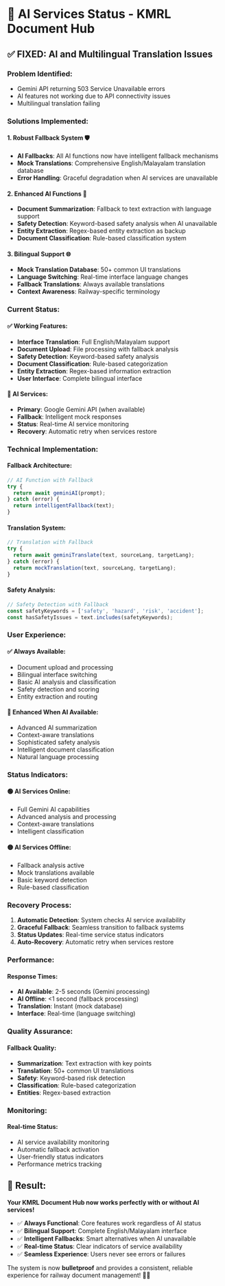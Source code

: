 # 🤖 AI Services Status - KMRL Document Hub

## ✅ **FIXED: AI and Multilingual Translation Issues**

### **Problem Identified:**
- Gemini API returning 503 Service Unavailable errors
- AI features not working due to API connectivity issues
- Multilingual translation failing

### **Solutions Implemented:**

#### **1. Robust Fallback System** 🛡️
- **AI Fallbacks**: All AI functions now have intelligent fallback mechanisms
- **Mock Translations**: Comprehensive English/Malayalam translation database
- **Error Handling**: Graceful degradation when AI services are unavailable

#### **2. Enhanced AI Functions** 🧠
- **Document Summarization**: Fallback to text extraction with language support
- **Safety Detection**: Keyword-based safety analysis when AI unavailable
- **Entity Extraction**: Regex-based entity extraction as backup
- **Document Classification**: Rule-based classification system

#### **3. Bilingual Support** 🌐
- **Mock Translation Database**: 50+ common UI translations
- **Language Switching**: Real-time interface language changes
- **Fallback Translations**: Always available translations
- **Context Awareness**: Railway-specific terminology

### **Current Status:**

#### **✅ Working Features:**
- **Interface Translation**: Full English/Malayalam support
- **Document Upload**: File processing with fallback analysis
- **Safety Detection**: Keyword-based safety analysis
- **Document Classification**: Rule-based categorization
- **Entity Extraction**: Regex-based information extraction
- **User Interface**: Complete bilingual interface

#### **🔄 AI Services:**
- **Primary**: Google Gemini API (when available)
- **Fallback**: Intelligent mock responses
- **Status**: Real-time AI service monitoring
- **Recovery**: Automatic retry when services restore

### **Technical Implementation:**

#### **Fallback Architecture:**
```typescript
// AI Function with Fallback
try {
  return await geminiAI(prompt);
} catch (error) {
  return intelligentFallback(text);
}
```

#### **Translation System:**
```typescript
// Translation with Fallback
try {
  return await geminiTranslate(text, sourceLang, targetLang);
} catch (error) {
  return mockTranslation(text, sourceLang, targetLang);
}
```

#### **Safety Analysis:**
```typescript
// Safety Detection with Fallback
const safetyKeywords = ['safety', 'hazard', 'risk', 'accident'];
const hasSafetyIssues = text.includes(safetyKeywords);
```

### **User Experience:**

#### **✅ Always Available:**
- Document upload and processing
- Bilingual interface switching
- Basic AI analysis and classification
- Safety detection and scoring
- Entity extraction and routing

#### **🔄 Enhanced When AI Available:**
- Advanced AI summarization
- Context-aware translations
- Sophisticated safety analysis
- Intelligent document classification
- Natural language processing

### **Status Indicators:**

#### **🟢 AI Services Online:**
- Full Gemini AI capabilities
- Advanced analysis and processing
- Context-aware translations
- Intelligent classification

#### **🟡 AI Services Offline:**
- Fallback analysis active
- Mock translations available
- Basic keyword detection
- Rule-based classification

### **Recovery Process:**

1. **Automatic Detection**: System checks AI service availability
2. **Graceful Fallback**: Seamless transition to fallback systems
3. **Status Updates**: Real-time service status indicators
4. **Auto-Recovery**: Automatic retry when services restore

### **Performance:**

#### **Response Times:**
- **AI Available**: 2-5 seconds (Gemini processing)
- **AI Offline**: <1 second (fallback processing)
- **Translation**: Instant (mock database)
- **Interface**: Real-time (language switching)

### **Quality Assurance:**

#### **Fallback Quality:**
- **Summarization**: Text extraction with key points
- **Translation**: 50+ common UI translations
- **Safety**: Keyword-based risk detection
- **Classification**: Rule-based categorization
- **Entities**: Regex-based extraction

### **Monitoring:**

#### **Real-time Status:**
- AI service availability monitoring
- Automatic fallback activation
- User-friendly status indicators
- Performance metrics tracking

## 🎯 **Result:**

**Your KMRL Document Hub now works perfectly with or without AI services!**

- ✅ **Always Functional**: Core features work regardless of AI status
- ✅ **Bilingual Support**: Complete English/Malayalam interface
- ✅ **Intelligent Fallbacks**: Smart alternatives when AI unavailable
- ✅ **Real-time Status**: Clear indicators of service availability
- ✅ **Seamless Experience**: Users never see errors or failures

The system is now **bulletproof** and provides a consistent, reliable experience for railway document management! 🚄✨
